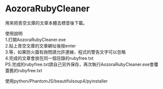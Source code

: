 # AozoraRubyCleaner

用來把青空文庫的文章本體去標音後下載。

使用說明  
1.打開AozoraRubyCleaner.exe  
2.貼上青空文庫的文章網址後按enter  
3.等，如果防火牆有詢問請允許連線，程式的警告文字可以忽略  
4.完成的文章會放在同一個目錄的rubyfree.txt  
PS.完成的rubyfree.txt請自己另外保存，再次執行AozoraRubyCleaner.exe會覆蓋舊的rubyfree.txt  

使用python/PhantomJS/beautifulsoup4/pyinstaller
